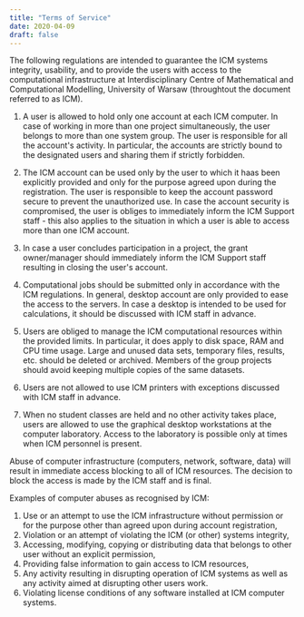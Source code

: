 ```yaml
---
title: "Terms of Service"
date: 2020-04-09
draft: false
---
```


<!-- <Last revision: 2020-04-09 by M. Hermanowicz <m.hermanowicz@icm.edu.pl> -->

The following regulations are intended to guarantee the ICM systems
integrity, usability, and to provide the users with access to the
computational infrastructure at Interdisciplinary Centre of
Mathematical and Computational Modelling, University of Warsaw
(throughtout the document referred to as ICM).

1. A user is allowed to hold only one account at each ICM computer. In
case of working in more than one project simultaneously, the user
belongs to more than one system group. The user is responsible for all
the account's activity. In particular, the accounts are strictly bound
to the designated users and sharing them if strictly forbidden.

2. The ICM account can be used only by the user to which it haas been
explicitly provided and only for the purpose agreed upon during the
registration. The user is responsible to keep the account password
secure to prevent the unauthorized use. In case the account security
is compromised, the user is obliges to immediately inform the ICM
Support staff - this also applies to the situation in which a user is
able to access more than one ICM account.

3. In case a user concludes participation in a project, the grant
owner/manager should immediately inform the ICM Support staff
resulting in closing the user's account.

4. Computational jobs should be submitted only in accordance with the
ICM regulations. In general, desktop account are only provided to ease
the access to the servers. In case a desktop is intended to be used
for calculations, it should be discussed with ICM staff in advance.

5. Users are obliged to manage the ICM computational resources within
the provided limits. In particular, it does apply to disk space, RAM
and CPU time usage. Large and unused data sets, temporary files,
results, etc. should be deleted or archived. Members of the group
projects should avoid keeping multiple copies of the same datasets.

6. Users are not allowed to use ICM printers with exceptions discussed
with ICM staff in advance.

7. When no student classes are held and no other activity takes place,
users are allowed to use the graphical desktop workstations at the
computer laboratory. Access to the laboratory is possible only at
times when ICM personnel is present.

Abuse of computer infrastructure (computers, network, software, data)
will result in immediate access blocking to all of ICM resources. The
decision to block the access is made by the ICM staff and is final.

Examples of computer abuses as recognised by ICM:

1. Use or an attempt to use the ICM infrastructure without permission
or for the purpose other than agreed upon during account registration,
2. Violation or an attempt of violating the ICM (or other) systems integrity,
3. Accessing, modifying, copying or distributing data that belongs to other user without an explicit permission,
4. Providing false information to gain access to ICM resources,
5. Any activity resulting in disrupting operation of ICM systems as well as any activity aimed at disrupting other users work.
6. Violating license conditions of any software installed at ICM computer systems.
